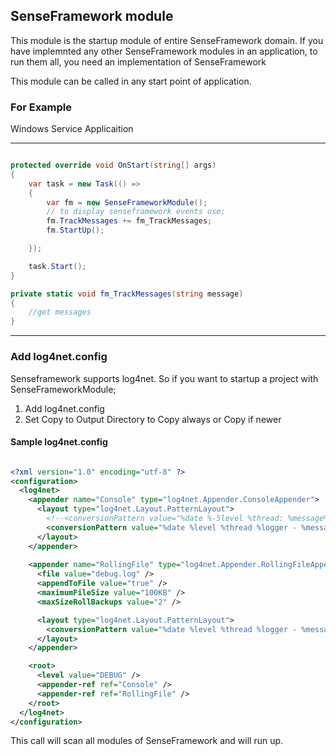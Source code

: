## SenseFramework module

This module is the startup module of entire SenseFramework domain. If you have implemnted any other SenseFramework modules in an application, to run them all, you need an implementation of SenseFramework

This module can be called in any start point of application.

### For Example

Windows Service Applicaition

---

```csharp

protected override void OnStart(string[] args)
{
    var task = new Task(() =>
    {
        var fm = new SenseFrameworkModule();
        // to display senseframework events use;
        fm.TrackMessages += fm_TrackMessages;
        fm.StartUp();

    });

    task.Start();           
}

private static void fm_TrackMessages(string message)
{
    //get messages
}

```

---

### Add log4net.config

Senseframework supports log4net. So if you want to startup a project with SenseFrameworkModule;

1. Add log4net.config
2. Set Copy to Output Directory to Copy always or Copy if newer

#### Sample log4net.config

``` xml

<?xml version="1.0" encoding="utf-8" ?>
<configuration>
  <log4net>
    <appender name="Console" type="log4net.Appender.ConsoleAppender">
      <layout type="log4net.Layout.PatternLayout">
        <!--<conversionPattern value="%date %-5level %thread: %message%newline" />-->
        <conversionPattern value="%date %level %thread %logger - %message%newline" />
      </layout>
    </appender>
    
    <appender name="RollingFile" type="log4net.Appender.RollingFileAppender">
      <file value="debug.log" />
      <appendToFile value="true" />
      <maximumFileSize value="100KB" />
      <maxSizeRollBackups value="2" />

      <layout type="log4net.Layout.PatternLayout">
        <conversionPattern value="%date %level %thread %logger - %message%newline" />
      </layout>
    </appender>

    <root>
      <level value="DEBUG" />
      <appender-ref ref="Console" />
      <appender-ref ref="RollingFile" />
    </root>
  </log4net>
</configuration>

```




This call will scan all modules of SenseFramework and will run up.
